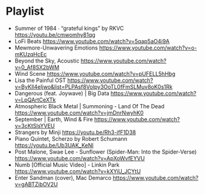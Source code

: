 # Playlist

- Summer of 1984 ∙ “grateful kings” by RKVC https://youtu.be/cmwomhy81qg
- LoFi Beats https://www.youtube.com/watch?v=5qap5aO4i9A
- Mewmore-Unwavering Emotions https://www.youtube.com/watch?v=o-mKUzqHcEc
- Beyond the Sky, Acoustic https://www.youtube.com/watch?v=0_Af8SX2bWM
- Wind Scene https://www.youtube.com/watch?v=pUFELL5hHbg
- Lisa the Painful OST https://www.youtube.com/watch?v=ByKll4eIjwo&list=PLPAsf8Volpy3OoTL0fFmSLMuv8oK0s1Rk
- Dangerous (feat. Joywave) | Big Data https://www.youtube.com/watch?v=LpQArtCeXTk
- Atmospheric Black Metal | Summoning - Land Of The Dead https://www.youtube.com/watch?v=jmDnrNwyhK0
- September | Earth, Wind & Fire https://www.youtube.com/watch?v=3cKtSlsYVEU
- Strangers by Minji https://youtu.be/Rh3-ifF1D38
- Piano Quintet, Scherzo by Robert Schumann https://youtu.be/Ub3UAK_KeNI
- Post Malone, Swae Lee - Sunflower (Spider-Man: Into the Spider-Verse) https://www.youtube.com/watch?v=ApXoWvfEYVU
- Numb [Official Music Video] - Linkin Park https://www.youtube.com/watch?v=kXYiU_JCYtU
- Enter Sandman (cover), Mac Demarco https://www.youtube.com/watch?v=gABTZibOV2U
